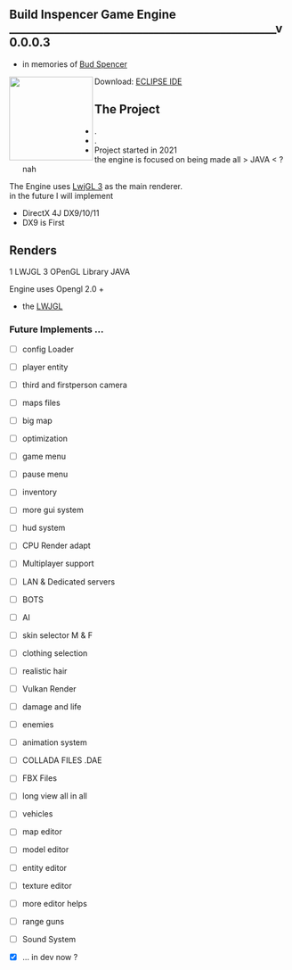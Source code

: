 ## Build Inspencer Game Engine ________________________________________________v0.0.0.3  
  * in memories of [Bud Spencer](https://en.wikipedia.org/wiki/Bud_Spencer)
  
  

  <img align="left" height="150em" src="https://www.eclipse.org/org/artwork/images/eclipse_ide_logo.png"/>  
  
  Download: [ ECLIPSE IDE ](https://www.eclipse.org/downloads/)  
  ## The Project  ##
  * .
  * .  
   * Project started in 2021  
  the engine is focused on being made all > JAVA <  ? nah
  
  The Engine uses [LwjGL 3](https://www.lwjgl.org) as the main renderer.   
  in the future I will implement  
  
  * DirectX 4J    DX9/10/11
  * DX9 is First
    
##  Renders

1 LWJGL 3 
OPenGL Library JAVA

Engine uses Opengl 2.0 +
*  the [LWJGL](https://www.lwjgl.org/guide)
  
  
### Future Implements ...
</div>

- [ ] config Loader
- [ ] player entity
- [ ] third and firstperson camera  
- [ ] maps files  
- [ ] big map  
- [ ] optimization  
- [ ] game menu
- [ ] pause menu
- [ ] inventory
- [ ] more gui system
- [ ] hud system
- [ ] CPU Render adapt
- [ ] Multiplayer support
- [ ] LAN & Dedicated servers
- [ ] BOTS
- [ ] AI
- [ ] skin selector M & F
- [ ] clothing selection
- [ ] realistic hair
- [ ] Vulkan Render
- [ ] damage and life
- [ ] enemies
- [ ] animation system
- [ ] COLLADA FILES .DAE
- [ ] FBX Files 
- [ ] long view all in all
- [ ] vehicles
- [ ] map editor
- [ ] model editor
- [ ] entity editor
- [ ] texture editor
- [ ] more editor helps
- [ ] range guns
- [ ] Sound System
- [x] ... in dev now ?

